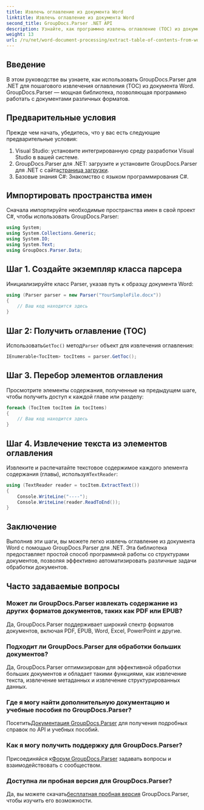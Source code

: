 ```yaml
---
title: Извлечь оглавление из документа Word
linktitle: Извлечь оглавление из документа Word
second_title: GroupDocs.Parser .NET API
description: Узнайте, как программно извлечь оглавление (TOC) из документов Word с помощью GroupDocs.Parser для .NET.
weight: 13
url: /ru/net/word-document-processing/extract-table-of-contents-from-word-document/
---
```

## Введение
В этом руководстве вы узнаете, как использовать GroupDocs.Parser для .NET для пошагового извлечения оглавления (TOC) из документа Word. GroupDocs.Parser — мощная библиотека, позволяющая программно работать с документами различных форматов.
## Предварительные условия
Прежде чем начать, убедитесь, что у вас есть следующие предварительные условия:
1. Visual Studio: установите интегрированную среду разработки Visual Studio в вашей системе.
2.  GroupDocs.Parser для .NET: загрузите и установите GroupDocs.Parser для .NET с сайта[страница загрузки](https://releases.groupdocs.com/parser/net/).
3. Базовые знания C#: Знакомство с языком программирования C#.

## Импортировать пространства имен
Сначала импортируйте необходимые пространства имен в свой проект C#, чтобы использовать GroupDocs.Parser:
```csharp
using System;
using System.Collections.Generic;
using System.IO;
using System.Text;
using GroupDocs.Parser.Data;
```
## Шаг 1. Создайте экземпляр класса парсера
Инициализируйте класс Parser, указав путь к образцу документа Word:
```csharp
using (Parser parser = new Parser("YourSampleFile.docx"))
{
    // Ваш код находится здесь
}
```
## Шаг 2: Получить оглавление (TOC)
 Использовать`GetToc()` метод`Parser` объект для извлечения оглавления:
```csharp
IEnumerable<TocItem> tocItems = parser.GetToc();
```
## Шаг 3. Перебор элементов оглавления
Просмотрите элементы содержания, полученные на предыдущем шаге, чтобы получить доступ к каждой главе или разделу:
```csharp
foreach (TocItem tocItem in tocItems)
{
    // Ваш код находится здесь
}
```
## Шаг 4. Извлечение текста из элементов оглавления
 Извлеките и распечатайте текстовое содержимое каждого элемента содержания (главы), используя`TextReader`:
```csharp
using (TextReader reader = tocItem.ExtractText())
{
    Console.WriteLine("----");
    Console.WriteLine(reader.ReadToEnd());
}
```

## Заключение
Выполнив эти шаги, вы можете легко извлечь оглавление из документа Word с помощью GroupDocs.Parser для .NET. Эта библиотека предоставляет простой способ программной работы со структурами документов, позволяя эффективно автоматизировать различные задачи обработки документов.

## Часто задаваемые вопросы
### Может ли GroupDocs.Parser извлекать содержание из других форматов документов, таких как PDF или EPUB?
Да, GroupDocs.Parser поддерживает широкий спектр форматов документов, включая PDF, EPUB, Word, Excel, PowerPoint и другие.
### Подходит ли GroupDocs.Parser для обработки больших документов?
Да, GroupDocs.Parser оптимизирован для эффективной обработки больших документов и обладает такими функциями, как извлечение текста, извлечение метаданных и извлечение структурированных данных.
### Где я могу найти дополнительную документацию и учебные пособия по GroupDocs.Parser?
 Посетить[Документация GroupDocs.Parser](https://tutorials.groupdocs.com/parser/net/) для получения подробных справок по API и учебных пособий.
### Как я могу получить поддержку для GroupDocs.Parser?
 Присоединяйся к[Форум GroupDocs.Parser](https://forum.groupdocs.com/c/parser/17) задавать вопросы и взаимодействовать с сообществом.
### Доступна ли пробная версия для GroupDocs.Parser?
 Да, вы можете скачать[бесплатная пробная версия](https://releases.groupdocs.com/) GroupDocs.Parser, чтобы изучить его возможности.